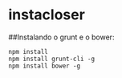 instacloser
===========

##Instalando o grunt e o bower:

```shell
npm install
npm install grunt-cli -g
npm install bower -g
```

